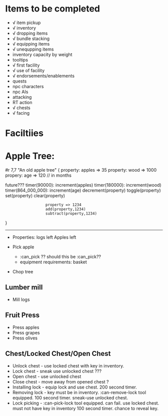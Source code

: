Items to be completed
=====================
- √ item pickup
- √ inventory
- √ dropping items
- √ bundle stacking
- √ equipping items
- √ unequpping items
- inventory capacity by weight
- tooltips
- √ first facility
- √ use of facility
- √ endorsements/enablements
- quests
- npc characters
- npc AIs
- attacking
- RT action
- √ chests
- √ facing

Faciltiies
===

Apple Tree:
===
#r 7,7 "An old apple tree" {
  property: apples => 35
  property: wood => 1000
  propery: age => 120     // in months

  future???
  timer(90000): increment(apples)
  timer(180000): increment(wood)
  timer(864_000_000): increment(age)
                      decrement(property)
                      toggle(property)
                      set(property)
                      clear(property)
                      
                      property => 1234
                      add(property,1234)
                      subtract(property,1234)
}


---
* Properties:
     logs left
     Apples left

* Pick apple
  * :can_pick  ?? should this be :can_pick??
  * equipment requirements: basket
  
* Chop tree
  
Lumber mill
---
* Mill logs


Fruit Press
---
* Press apples
* Press grapes
* Press olives

Chest/Locked Chest/Open Chest
---
* Unlock chest - use locked chest with key in inventory.
* Lock chest   - sneak use unlocked chest ???
* Open chest   - use unlocked chest
* Close chest  - move away from opened chest ?
* Installing lock - equip lock and use chest. 200 second timer.
* Removing lock - key must be in inventory. :can-remove-lock tool equipped.
                  100 second timer.  sneak-use unlocked chest.
* Lock picking  - :can-pick-lock tool equipped. can fail.  use locked chest.  must not have key
                  in inventory 100 second timer.  chance to reveal key.

